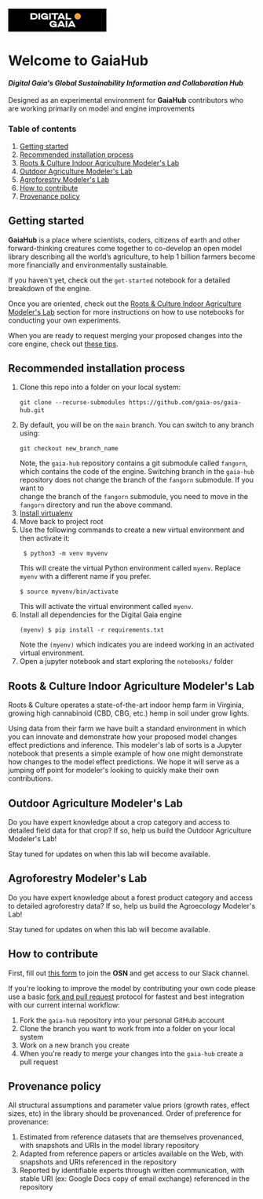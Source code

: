 <p align="left">
	<img src="img/DG-logo.png" alt="Digital-Gaia" width="200">
</p>

# Welcome to GaiaHub
#### *Digital Gaia's Global Sustainability Information and Collaboration Hub*

Designed as an experimental environment for **GaiaHub** contributors who are working primarily on 
model and engine improvements

### Table of contents

1. [Getting started](#getting-started)
2. [Recommended installation process](#recommended-installation-process)
3. [Roots & Culture Indoor Agriculture Modeler's Lab](#roots--culture-indoor-agriculture-modelers-lab)
4. [Outdoor Agriculture Modeler's Lab](#outdoor-agriculture-modelers-lab)
5. [Agroforestry Modeler's Lab](#agroforestry-modelers-lab)
6. [How to contribute](#how-to-contribute)
7. [Provenance policy](#provenance-policy)

## Getting started
**GaiaHub** is a place where scientists, coders, 
citizens of earth and other forward-thinking creatures come together to co-develop
an open model library describing all the world’s agriculture, to help 1 billion 
farmers become more financially and environmentally sustainable.

If you haven't yet, check out the `get-started` notebook for a detailed breakdown of the engine.

Once you are oriented, check out the [Roots & Culture Indoor Agriculture Modeler's Lab](#roots--culture-indoor-agriculture-modelers-lab) section for more instructions on how to use notebooks 
for conducting your own experiments.

When you are ready to request merging your proposed changes into the core engine, check out [these tips](#how-to-contribute).

## Recommended installation process
1. Clone this repo into a folder on your local system:
    ```
    git clone --recurse-submodules https://github.com/gaia-os/gaia-hub.git
    ```
2. By default, you will be on the `main` branch. You can switch to any branch using:
    ```
    git checkout new_branch_name
    ```
   Note, the `gaia-hub` repository contains a git submodule called `fangorn`, which contains the code of the engine.
   Switching branch in the `gaia-hub` repository does not change the branch of the `fangorn` submodule. If you want to  
   change the branch of the `fangorn` submodule, you need to move in the `fangorn` directory and run the above command.
3. [Install virtualenv](https://virtualenv.pypa.io/en/latest/installation.html)  
4. Move back to project root  
5. Use the following commands to create a new virtual environment and then activate it:  
   ```
    $ python3 -m venv myvenv
    ```
    This will create the virtual Python environment called `myenv`. Replace `myenv` with a different name if you prefer.
    ```
    $ source myvenv/bin/activate
    ```
    This will activate the virtual environment called `myenv`.  
6. Install all dependencies for the Digital Gaia engine  
    ```
    (myenv) $ pip install -r requirements.txt
    ```
   Note the `(myenv)` which indicates you are indeed working in an activated virtual environment.  
7. Open a jupyter notebook and start exploring the `notebooks/` folder  

## Roots & Culture Indoor Agriculture Modeler's Lab
Roots & Culture operates a state-of-the-art indoor hemp farm in Virginia, growing high cannabinoid (CBD, CBG, etc.) hemp in soil under grow lights. 

Using data from their farm we have built a standard environment in which you can innovate and demonstrate how your proposed model changes 
effect predictions and inference. This modeler's lab of sorts is a Jupyter notebook that presents a simple example of how one might 
demonstrate how changes to the model effect predictions. We hope it will serve as a jumping off point for modeler's looking to quickly make 
their own contributions.

## Outdoor Agriculture Modeler's Lab
Do you have expert knowledge about a crop category and access to detailed field data for that crop? If so, help us build the 
Outdoor Agriculture Modeler's Lab!

Stay tuned for updates on when this lab will become available.

## Agroforestry Modeler's Lab
Do you have expert knowledge about a forest product category and access to detailed agroforestry data? If so, help us build the 
Agroecology Modeler's Lab!

Stay tuned for updates on when this lab will become available.

## How to contribute
First, fill out [this form](https://forms.gle/E1C8QAKJio4ParXm8) to join the **OSN** and get access to our Slack channel.

If you're looking to improve the model by contributing your own code please use a basic 
[fork and pull request](https://docs.github.com/en/get-started/quickstart/contributing-to-projects) protocol for 
fastest and best integration with our current internal workflow:
1. Fork the `gaia-hub` repository into your personal GitHub account 
2. Clone the branch you want to work from into a folder on your local system
3. Work on a new branch you create
4. When you're ready to merge your changes into the `gaia-hub` create a pull request

## Provenance policy
All structural assumptions and parameter value priors (growth rates, effect sizes, etc) in the library should be provenanced. 
Order of preference for provenance:
1. Estimated from reference datasets that are themselves provenanced, with snapshots and URIs in the model library repository
2. Adapted from reference papers or articles available on the Web, with snapshots and URIs referenced in the repository
3. Reported by identifiable experts through written communication, with stable URI (ex: Google Docs copy of email exchange) referenced in the repository

